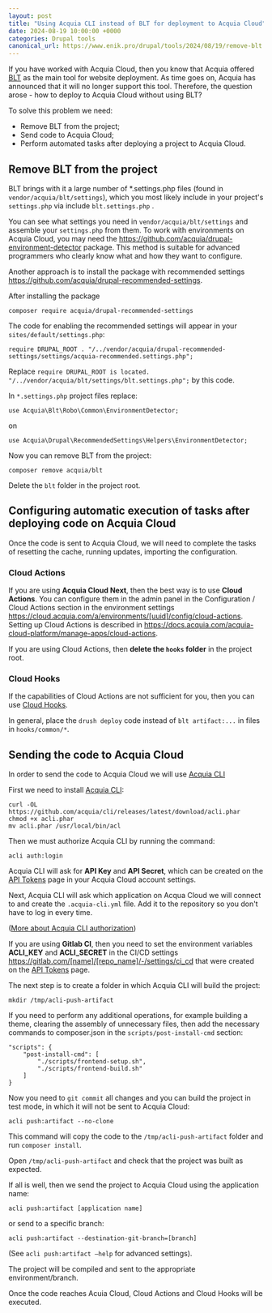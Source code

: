 ```yaml
---
layout: post
title: "Using Acquia CLI instead of BLT for deployment to Acquia Cloud"
date: 2024-08-19 10:00:00 +0000
categories: Drupal tools
canonical_url: https://www.enik.pro/drupal/tools/2024/08/19/remove-blt.html
---
```

If you have worked with Acquia Cloud, then you know that Acquia offered [BLT](https://github.com/acquia/blt) as the main tool for website deployment. As time goes on, Acquia has announced that it will no longer support this tool. Therefore, the question arose - how to deploy to Acquia Cloud without using BLT?

To solve this problem we need:
- Remove BLT from the project;
- Send code to Acquia Cloud;
- Perform automated tasks after deploying a project to Acquia Cloud.

## Remove BLT from the project

BLT brings with it a large number of *.settings.php files (found in `vendor/acquia/blt/settings`), which you most likely include in your project's `settings.php` via include `blt.settings.php` .

You can see what settings you need in `vendor/acquia/blt/settings` and assemble your `settings.php` from them. To work with environments on Acquia Cloud, you may need the https://github.com/acquia/drupal-environment-detector package. This method is suitable for advanced programmers who clearly know what and how they want to configure.

Another approach is to install the package with recommended settings https://github.com/acquia/drupal-recommended-settings.

After installing the package

```
composer require acquia/drupal-recommended-settings
```
The code for enabling the recommended settings will appear in your `sites/default/settings.php`:

```
require DRUPAL_ROOT . "/../vendor/acquia/drupal-recommended-settings/settings/acquia-recommended.settings.php";
```

Replace `require DRUPAL_ROOT is located. "/../vendor/acquia/blt/settings/blt.settings.php";` by this code.

In `*.settings.php` project files replace:

```
use Acquia\Blt\Robo\Common\EnvironmentDetector;
```
on
```
use Acquia\Drupal\RecommendedSettings\Helpers\EnvironmentDetector;
```

Now you can remove BLT from the project:
```
composer remove acquia/blt
```

Delete the `blt` folder in the project root.

## Configuring automatic execution of tasks after deploying code on Acquia Cloud

Once the code is sent to Acquia Cloud, we will need to complete the tasks of resetting the cache, running updates, importing the configuration.

### Cloud Actions

If you are using **Acquia Cloud Next**, then the best way is to use **Cloud Actions**. You can configure them in the admin panel in the Configuration / Cloud Actions section in the environment settings https://cloud.acquia.com/a/environments/[uuid]/config/cloud-actions. Setting up Cloud Actions is described in https://docs.acquia.com/acquia-cloud-platform/manage-apps/cloud-actions.

If you are using Cloud Actions, then **delete the `hooks` folder** in the project root.

### Cloud Hooks

If the capabilities of Cloud Actions are not sufficient for you, then you can use [Cloud Hooks](https://docs.acquia.com/acquia-cloud-platform/develop-apps/api/cloud-hooks).

In general, place the `drush deploy` code instead of `blt artifact:...` in files in `hooks/common/*`.

## Sending the code to Acquia Cloud

In order to send the code to Acquia Cloud we will use [Acquia CLI](https://docs.acquia.com/acquia-cloud-platform/add-ons/acquia-cli/acquia-cli)

First we need to install [Acquia CLI](https://docs.acquia.com/acquia-cloud-platform/add-ons/acquia-cli/install):

```shell
curl -OL https://github.com/acquia/cli/releases/latest/download/acli.phar
chmod +x acli.phar
mv acli.phar /usr/local/bin/acl
```

Then we must authorize Acquia CLI by running the command:
```shell
acli auth:login
```

Acquia CLI will ask for **API Key** and **API Secret**, which can be created on the [API Tokens](https://cloud.acquia.com/a/profile/tokens) page in your Acquia Cloud account settings.

Next, Acquia CLI will ask which application on Acqua Cloud we will connect to and create the `.acquia-cli.yml` file. Add it to the repository so you don't have to log in every time.

([More about Acquia CLI authorization](https://docs.acquia.com/acquia-cloud-platform/add-ons/acquia-cli/start))

If you are using **Gitlab CI**, then you need to set the environment variables
**ACLI_KEY** and **ACLI_SECRET** in the CI/CD settings https://gitlab.com/[name]/[repo_name]/-/settings/ci_cd that were created
on the [API Tokens](https://cloud.acquia.com/a/profile/tokens) page.

The next step is to create a folder in which Acquia CLI will build the project:

```
mkdir /tmp/acli-push-artifact
```

If you need to perform any additional operations, for example building a theme, clearing the assembly of unnecessary files, then add the necessary commands to composer.json in the `scripts/post-install-cmd` section:

```
"scripts": {
    "post-install-cmd": [
        "./scripts/frontend-setup.sh",
        "./scripts/frontend-build.sh"
    ]
}
```

Now you need to `git commit` all changes and you can build the project in test mode, in which it will not be sent to Acquia Cloud:

```
acli push:artifact --no-clone
```

This command will copy the code to the `/tmp/acli-push-artifact` folder and run `composer install`.

Open `/tmp/acli-push-artifact` and check that the project was built as expected.

If all is well, then we send the project to Acquia Cloud using the application name:

```
acli push:artifact [application name]
```

or send to a specific branch:

```
acli push:artifact --destination-git-branch=[branch]
```

(See `acli push:artifact –help` for advanced settings).

The project will be compiled and sent to the appropriate environment/branch.

Once the code reaches Acuia Cloud, Cloud Actions and Cloud Hooks will be executed.
